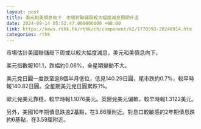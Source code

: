 ```yaml
---
layout: post
title: 美元和美債息向下　市場對聯儲局較大幅度減息預期升溫
date: 2024-09-14 05:52:47.000000000 +08:00
link: https://news.rthk.hk/rthk/ch/component/k2/1770593-20240914.htm
categories: rthk
---
```


市場估計美國聯儲局下周或以較大幅度減息，美元和美債息向下。

美元指數報101.1，跌幅約0.06%，全星期變動不大。

美元兌日圓一度跌至逾8個半月低位，低見140.29日圓，尾市跌約0.7%，較早時報140.82日圓。全星期美元兌日圓累跌1%。

歐元兌美元靠穩，較早時報1.1076美元。英鎊兌美元偏軟，較早時報1.3122美元。

另外，美國10年期債息跌逾2基點，在3.66厘附近。對息口較敏感的2年期債息跌約6基點，在3.59厘附近。
